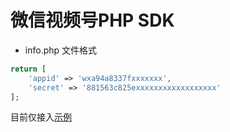# 微信视频号PHP SDK
- info.php 文件格式
```PHP
return [
    'appid' => 'wxa94a8337fxxxxxxx',
    'secret' => '881563c825exxxxxxxxxxxxxxxxxx'
];
```
目前仅接入[示例](./src/index-test.php)